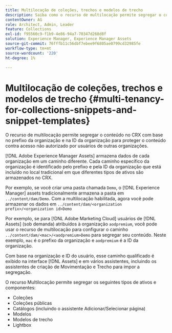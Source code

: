```yaml
---
title: Multilocação de coleções, trechos e modelos de trecho
description: Saiba como o recurso de multilocação permite segregar o conteúdo no repositório do CRX com base na organização do cliente para impedir o acesso não autorizado.
contentOwner: AG
role: Architect, Admin, Leader
feature: Collections
exl-id: f95560c9-f1b9-4e86-94a7-70347d268d8f
solution: Experience Manager, Experience Manager Assets
source-git-commit: 76fffb11c56dbf7ebee9f6805ae0799cd32985fe
workflow-type: tm+mt
source-wordcount: '220'
ht-degree: 1%

---
```


# Multilocação de coleções, trechos e modelos de trecho {#multi-tenancy-for-collections-snippets-and-snippet-templates}

O recurso de multilocação permite segregar o conteúdo no CRX com base no prefixo da organização e na ID da organização para proteger o conteúdo contra acesso não autorizado por usuários de outras organizações.

[!DNL Adobe Experience Manager Assets] armazena dados de cada organização em um caminho diferente. Cada caminho específico da organização é identificado pelo prefixo e pela ID da organização
que está incluído no local tradicional em que diferentes tipos de ativos são armazenados no CRX.

Por exemplo, se você criar uma pasta chamada `Demo`, o [!DNL Experience Manager] assets tradicionalmente armazena a pasta em `../content/dam/Demo`. Com a multilocação habilitada, agora você pode armazenar os dados em `../content/dam/<organization prefix>/<organization id>Demo`

Por exemplo, se para [!DNL Adobe Marketing Cloud] usuários de [!DNL Assets] (sob demanda) atribuídos à organização `aodpremium`, você pode usar o recurso de multilocação para configurar o caminho `../content/dam/<mac>/<aodpremium>Demo` para segregar seu conteúdo. Neste exemplo, `mac` é o prefixo da organização e `aodpremium` é a ID da organização.

Com base na organização e ID do usuário, esse caminho qualificado é exibido na interface [!DNL Assets] e em vários assistentes, incluindo os assistentes de criação de Movimentação e Trecho para impor a segregação.

O recurso Multilocação permite segregar os seguintes tipos de ativos e componentes:

* Coleções
* Coleções públicas
* Catálogos (incluindo o assistente Adicionar/Selecionar página)
* Modelos
* Modelos de trecho
* Lightbox
